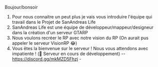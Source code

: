 Boujour/bonsoir

1. Pour nous connaitre un peut plus je vais vous introduire l'équipe qui travail dans le Projet de SanAndreas Life
2. SanAndreas Life est une équipe de développeur/mappeur/designeur dans la création d'un serveur GTARP
3. Nous voulons recréer le RP avec notre vision du RP (On aurait pus appeler le serveur VisionRP 😂)
4. Vous êtes la bienvenue sur le serveur ! Nous vous attendons avec impatiente ! (🚧 Serveur en cours de développement)
-- https://discord.gg/mkMZD5Fhzj -
